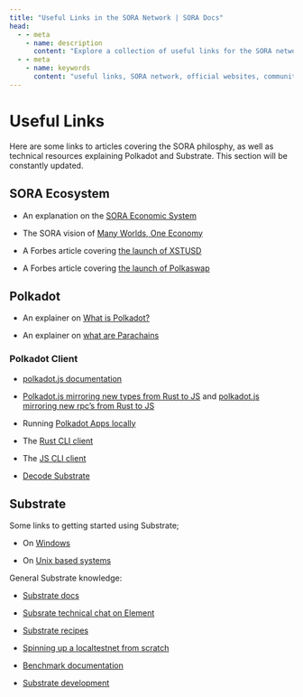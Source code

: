 ```yaml
---
title: "Useful Links in the SORA Network | SORA Docs"
head:
  - - meta
    - name: description
      content: "Explore a collection of useful links for the SORA network, including community-led websites, community resources, developer tools, and more. Access important resources and stay connected with the SORA community by leveraging these curated links that provide valuable information and support for participants in the SORA ecosystem."
  - - meta
    - name: keywords
      content: "useful links, SORA network, official websites, community resources, developer tools, SORA community"
---
```


# Useful Links

Here are some links to articles covering the SORA philosphy, as well
as technical resources explaining Polkadot and Substrate.
This section will be constantly updated.

## SORA Ecosystem

- An explanation on the [SORA Economic System](https://medium.com/sora-xor/sora-the-new-economic-order-3ec3f0327e5a)

- The SORA vision of [Many Worlds, One Economy](https://medium.com/sora-xor/many-worlds-one-economy-1ce709d4fb42)

- A Forbes article covering [the launch of XSTUSD](https://www.forbes.com/sites/tatianakoffman/2021/11/23/the-rise-of-decentralized-money-on-polkadotnew-algorithmic-stablecoin-launches-on-sora/?sh=722c2e6f31bc)

- A Forbes article covering [the launch of Polkaswap](https://www.forbes.com/sites/tatianakoffman/2021/04/27/the-rise-of-decentralized-exchanges-on-polkadot/?sh=39acc5e58169)

## Polkadot

- An explainer on [What is Polkadot?](https://wiki.polkadot.network/docs/getting-started)

- An explainer on [what are Parachains](https://wiki.polkadot.network/docs/learn-parachains)

### Polkadot Client

- [polkadot.js documentation](https://polkadot.js.org/docs/)

- [Polkadot.js mirroring new types from Rust to
  JS](https://polkadot.js.org/docs/api/start/types.extend) and [polkadot.js mirroring new rpc’s from Rust to JS](https://polkadot.js.org/docs/api/start/rpc.custom)

- Running [Polkadot Apps locally](https://github.com/polkadot-js/apps)

- The [Rust CLI client](https://github.com/paritytech/substrate-subxt)

- The [JS CLI client](https://github.com/paritytech/substrate-cli-tools)

- [Decode Substrate](https://github.com/paritytech/desub)

## Substrate

Some links to getting started using Substrate;

- On [Windows](https://substrate.dev/docs/en/knowledgebase/getting-started/windows-users)

- On [Unix based systems](https://substrate.dev/docs/en/knowledgebase/getting-started/#manual-installation)

General Substrate knowledge:

- [Substrate docs](https://substrate.dev/docs/en/)

- [Subsrate technical chat on Element](https://app.element.io/#/room/#substrate-technical:matrix.org)

- [Substrate recipes](https://substrate.dev/recipes/)

- [Spinning up a localtestnet from scratch](https://substrate.dev/cumulus-workshop/#/)

- [Benchmark documentation](https://www.shawntabrizi.com/substrate-graph-benchmarks/docs/#/)

- [Substrate development](https://substrate.dev/recipes/runtime-printing.html#printing-from-the-runtime)

